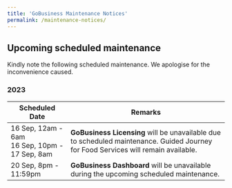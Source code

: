 ```yaml
---
title: 'GoBusiness Maintenance Notices'
permalink: /maintenance-notices/
---
```


## Upcoming scheduled maintenance

Kindly note the following scheduled maintenance. We apologise for the inconvenience caused.

### 2023 

| **Scheduled Date** | **Remarks** | 
| ------  |------------------| 
| 16 Sep, 12am - 6am<br>16 Sep, 10pm - 17 Sep, 8am | **GoBusiness Licensing** will be unavailable due to scheduled maintenance. Guided Journey for Food Services will remain available. | 
| 20 Sep, 8pm - 11:59pm | **GoBusiness Dashboard** will be unavailable during the upcoming scheduled maintenance. | 



<script src="/jquery/jquery.min.js"></script>
<script src="/jquery/resize-tables.js"></script>

